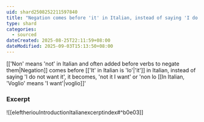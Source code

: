 ```yaml
---
uid: shard2508252211597840
title: "Negation comes before 'it' in Italian, instead of saying 'I do not want it', it becomes, 'not it I want' or 'non lo voglio'"
type: shard
categories:
  - sourced
dateCreated: 2025-08-25T22:11:59+08:00
dateModified: 2025-09-03T15:13:50+08:00
---
```

[['Non' means 'not' in Italian and often added before verbs to negate them|Negation]] comes before [['It' in Italian is 'lo'|'it']] in Italian, instead of saying 'I do not want it', it becomes, 'not it I want' or 'non lo [[In Italian, 'Voglio' means 'I want'|voglio]]'

### Excerpt
![[eleftheriouIntroductionItalianexcerptindex#^b0e03]]
